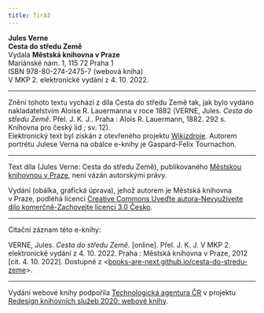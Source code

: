 ```yaml
---
title: Tiráž
---
```


**Jules Verne**  
**Cesta do středu Země**  
Vydala **Městská knihovna v Praze**  
Mariánské nám. 1, 115 72 Praha 1  
ISBN 978-80-274-2475-7 (webová kniha)  
V MKP 2. elektronické vydání z 4. 10. 2022.

***

Znění tohoto textu vychází z díla Cesta do středu Země tak, jak bylo vydáno nakladatelstvím Aloise R. Lauermanna v roce 1882 (VERNE, Jules. _Cesta do středu Země_. Přel. J. K. J.. Praha : Alois R. Lauermann, 1882. 292 s. Knihovna pro český lid ; sv. 12).  
Elektronický text byl získán z otevřeného projektu [Wikizdroje](http://cs.wikipedia.org/wiki/Wikizdroje).
Autorem portrétu Julese Verna na obálce e-knihy je Gaspard-Felix Tournachon.

***


Text díla (Jules Verne: Cesta do středu Země), publikovaného [Městskou knihovnou v Praze](http://www.mlp.cz/), není vázán autorskými právy.


Vydání (obálka, grafická úprava), jehož autorem je Městská knihovna v Praze, podléhá licenci [Creative Commons Uveďte autora-Nevyužívejte dílo komerčně-Zachovejte licenci 3.0 Česko](http://creativecommons.org/licenses/by-nc-sa/3.0/cz/).

***

Citační záznam této e-knihy:

VERNE, Jules. _Cesta do středu Země_. \[online\]. Přel. J. K. J. V MKP 2. elektronické vydání z 4. 10. 2022. Praha : Městská knihovna v Praze, 2012 \[cit. 4. 10. 2022]. Dostupné z <[books-are-next.github.io/cesta-do-stredu-zeme](https://books-are-next.github.io/cesta-do-stredu-zeme/)>.

***

Vydání webové knihy podpořila [Technologická agentura ČR](https://www.tacr.cz/) v projektu [Redesign knihovních služeb 2020: webové knihy](https://starfos.tacr.cz/cs/project/TL04000391).